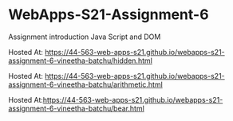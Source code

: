 # WebApps-S21-Assignment-6
Assignment introduction Java Script and DOM

Hosted At: <https://44-563-web-apps-s21.github.io/webapps-s21-assignment-6-vineetha-batchu/hidden.html>

Hosted At: <https://44-563-web-apps-s21.github.io/webapps-s21-assignment-6-vineetha-batchu/arithmetic.html> 

Hosted At:<https://44-563-web-apps-s21.github.io/webapps-s21-assignment-6-vineetha-batchu/bear.html>
          
